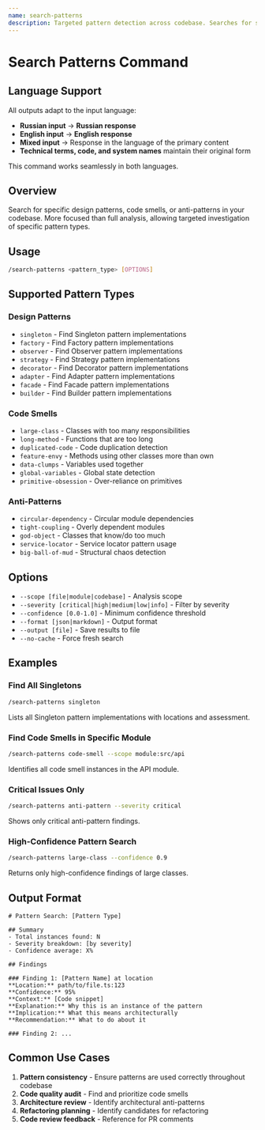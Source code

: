 ```yaml
---
name: search-patterns
description: Targeted pattern detection across codebase. Searches for specific design patterns, code smells, or anti-patterns. Returns locations, context, and architectural implications with actionable recommendations.
---
```


# Search Patterns Command

## Language Support

All outputs adapt to the input language:
- **Russian input** → **Russian response**
- **English input** → **English response**
- **Mixed input** → Response in the language of the primary content
- **Technical terms, code, and system names** maintain their original form

This command works seamlessly in both languages.

## Overview

Search for specific design patterns, code smells, or anti-patterns in your codebase. More focused than full analysis, allowing targeted investigation of specific pattern types.

## Usage

```bash
/search-patterns <pattern_type> [OPTIONS]
```

## Supported Pattern Types

### Design Patterns
- `singleton` - Find Singleton pattern implementations
- `factory` - Find Factory pattern implementations
- `observer` - Find Observer pattern implementations
- `strategy` - Find Strategy pattern implementations
- `decorator` - Find Decorator pattern implementations
- `adapter` - Find Adapter pattern implementations
- `facade` - Find Facade pattern implementations
- `builder` - Find Builder pattern implementations

### Code Smells
- `large-class` - Classes with too many responsibilities
- `long-method` - Functions that are too long
- `duplicated-code` - Code duplication detection
- `feature-envy` - Methods using other classes more than own
- `data-clumps` - Variables used together
- `global-variables` - Global state detection
- `primitive-obsession` - Over-reliance on primitives

### Anti-Patterns
- `circular-dependency` - Circular module dependencies
- `tight-coupling` - Overly dependent modules
- `god-object` - Classes that know/do too much
- `service-locator` - Service locator pattern usage
- `big-ball-of-mud` - Structural chaos detection

## Options

- `--scope [file|module|codebase]` - Analysis scope
- `--severity [critical|high|medium|low|info]` - Filter by severity
- `--confidence [0.0-1.0]` - Minimum confidence threshold
- `--format [json|markdown]` - Output format
- `--output [file]` - Save results to file
- `--no-cache` - Force fresh search

## Examples

### Find All Singletons
```bash
/search-patterns singleton
```
Lists all Singleton pattern implementations with locations and assessment.

### Find Code Smells in Specific Module
```bash
/search-patterns code-smell --scope module:src/api
```
Identifies all code smell instances in the API module.

### Critical Issues Only
```bash
/search-patterns anti-pattern --severity critical
```
Shows only critical anti-pattern findings.

### High-Confidence Pattern Search
```bash
/search-patterns large-class --confidence 0.9
```
Returns only high-confidence findings of large classes.

## Output Format

```
# Pattern Search: [Pattern Type]

## Summary
- Total instances found: N
- Severity breakdown: [by severity]
- Confidence average: X%

## Findings

### Finding 1: [Pattern Name] at location
**Location:** path/to/file.ts:123
**Confidence:** 95%
**Context:** [Code snippet]
**Explanation:** Why this is an instance of the pattern
**Implication:** What this means architecturally
**Recommendation:** What to do about it

### Finding 2: ...
```

## Common Use Cases

1. **Pattern consistency** - Ensure patterns are used correctly throughout codebase
2. **Code quality audit** - Find and prioritize code smells
3. **Architecture review** - Identify architectural anti-patterns
4. **Refactoring planning** - Identify candidates for refactoring
5. **Code review feedback** - Reference for PR comments
